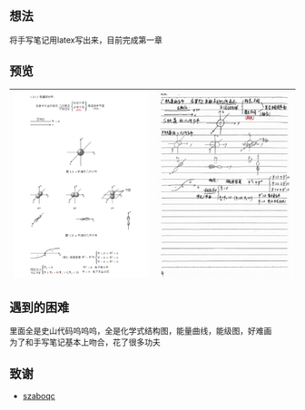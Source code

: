 ## 想法

将手写笔记用latex写出来，目前完成第一章

## 预览

| ![tex](imgs\babychem-tex.png) | ![pdf](imgs\babychem-pdf.png) |
| --- | --- |

## 遇到的困难

里面全是史山代码呜呜呜，全是化学式结构图，能量曲线，能级图，好难画  
为了和手写笔记基本上吻合，花了很多功夫

## 致谢

* [szaboqc](https://github.com/Usu171/szaboqc)